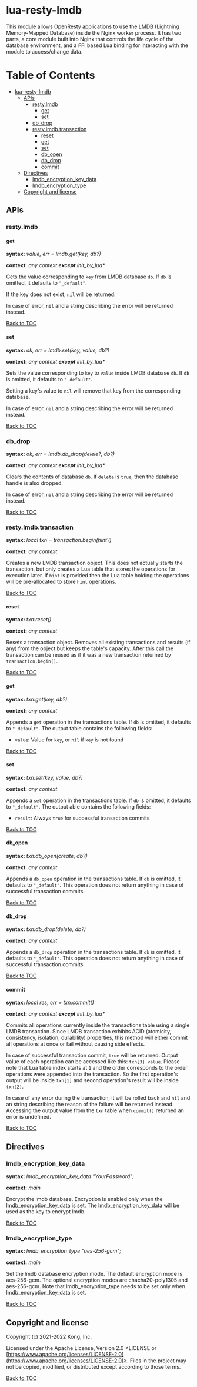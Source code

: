 # lua-resty-lmdb

This module allows OpenResty applications to use the LMDB (Lightning Memory-Mapped Database)
inside the Nginx worker process. It has two parts, a core module built into Nginx that
controls the life cycle of the database environment, and a FFI based Lua binding for
interacting with the module to access/change data.

Table of Contents
=================

* [lua-resty-lmdb](#lua-resty-lmdb)
    * [APIs](#apis)
        * [resty.lmdb](#restylmdb)
            * [get](#get)
            * [set](#set)
        * [db\_drop](#db_drop)
        * [resty.lmdb.transaction](#restylmdbtransaction)
            * [reset](#reset)
            * [get](#get)
            * [set](#set)
            * [db\_open](#db_open)
            * [db\_drop](#db_drop)
            * [commit](#commit)
    * [Directives](#Directives)
        * [lmdb_encryption_key_data](#lmdb_encryption_key_data)
        * [lmdb_encryption_type](#lmdb_encryption_type)
    * [Copyright and license](#copyright-and-license)

## APIs

### resty.lmdb

#### get

**syntax:** *value, err = lmdb.get(key, db?)*

**context:** *any context **except** init_by_lua&#42;*

Gets the value corresponding to `key` from LMDB database `db`. If `db` is omitted,
it defaults to `"_default"`.

If the key does not exist, `nil` will be returned.

In case of error, `nil` and a string describing the error will be returned instead.

[Back to TOC](#table-of-contents)

#### set

**syntax:** *ok, err = lmdb.set(key, value, db?)*

**context:** *any context **except** init_by_lua&#42;*

Sets the value corresponding to `key` to `value` inside LMDB database `db`. If `db` is omitted,
it defaults to `"_default"`.

Setting a key's value to `nil` will remove that key from the corresponding database.

In case of error, `nil` and a string describing the error will be returned instead.

[Back to TOC](#table-of-contents)

### db\_drop

**syntax:** *ok, err = lmdb.db_drop(delele?, db?)*

**context:** *any context **except** init_by_lua&#42;*

Clears the contents of database `db`. If `delete` is `true`, then the database handle is also dropped.

In case of error, `nil` and a string describing the error will be returned instead.

[Back to TOC](#table-of-contents)

### resty.lmdb.transaction

**syntax:** *local txn = transaction.begin(hint?)*

**context:** *any context*

Creates a new LMDB transaction object. This does not actually starts the transaction, but only creates
a Lua table that stores the operations for execution later. If `hint` is provided then the Lua table holding
the operations will be pre-allocated to store `hint` operations.

[Back to TOC](#table-of-contents)

#### reset

**syntax:** *txn:reset()*

**context:** *any context*

Resets a transaction object. Removes all existing transactions and results (if any) from the object but
keeps the table's capacity. After this call the transaction can be reused as if it was a new transaction
returned by `transaction.begin()`.

[Back to TOC](#table-of-contents)

#### get

**syntax:** *txn:get(key, db?)*

**context:** *any context*

Appends a `get` operation in the transactions table. If `db` is omitted,
it defaults to `"_default"`. The output table contains the following
fields:

* `value`: Value for `key`, or `nil` if `key` is not found

[Back to TOC](#table-of-contents)

#### set

**syntax:** *txn:set(key, value, db?)*

**context:** *any context*

Appends a `set` operation in the transactions table. If `db` is omitted,
it defaults to `"_default"`. The output able contains the following
fields:

* `result`: Always `true` for successful transaction commits

[Back to TOC](#table-of-contents)

#### db\_open

**syntax:** *txn:db_open(create, db?)*

**context:** *any context*

Appends a `db_open` operation in the transactions table. If `db` is omitted,
it defaults to `"_default"`. This operation does not return anything
in case of successful transaction commits.

[Back to TOC](#table-of-contents)

#### db\_drop

**syntax:** *txn:db_drop(delete, db?)*

**context:** *any context*

Appends a `db_drop` operation in the transactions table. If `db` is omitted,
it defaults to `"_default"`. This operation does not return anything
in case of successful transaction commits.

[Back to TOC](#table-of-contents)

#### commit

**syntax:** *local res, err = txn:commit()*

**context:** *any context **except** init_by_lua&#42;*

Commits all operations currently inside the transactions table using a single LMDB
transaction. Since LMDB transaction exhibits ACID (atomicity, consistency, isolation, durability)
properties, this method will either commit all operations at once or fail without causing
side effects.

In case of successful transaction commit, `true` will be returned. Output value of each operation
can be accessed like this: `txn[3].value`. Please note that Lua table index starts at `1` and the
order corresponds to the order operations were appended into the transaction. So the first operation's
output will be inside `txn[1]` and second operation's result will be inside `txn[2]`.

In case of any error during the transaction, it will be rolled back and `nil` and
an string describing the reason of the failure will be returned instead. Accessing the output value
from the `txn` table when `commit()` returned an error is undefined.

[Back to TOC](#table-of-contents)

## Directives

### lmdb_encryption_key_data

**syntax:** *lmdb_encryption_key_data "YourPassword";*

**context:** *main*

Encrypt the lmdb database. Encryption is enabled only when the lmdb_encryption_key_data is set. The 
lmdb_encryption_key_data will be used as the key to encrypt lmdb.

[Back to TOC](#table-of-contents)

### lmdb_encryption_type

**syntax:** *lmdb_encryption_type "aes-256-gcm";*

**context:** *main*

Set the lmdb database encryption mode. The default encryption mode is aes-256-gcm. The optional encryption 
modes are chacha20-poly1305 and aes-256-gcm. Note that lmdb_encryption_type needs to be set only when 
lmdb_encryption_key_data is set.

[Back to TOC](#table-of-contents)

## Copyright and license

Copyright (c) 2021-2022 Kong, Inc.

Licensed under the Apache License, Version 2.0 <LICENSE or
[https://www.apache.org/licenses/LICENSE-2.0](https://www.apache.org/licenses/LICENSE-2.0)>.
Files in the project may not be copied, modified, or distributed except according to those terms.

[Back to TOC](#table-of-contents)

